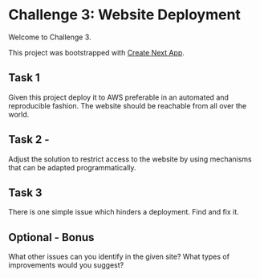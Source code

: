 # Challenge 3: Website Deployment

Welcome to Challenge 3.

This project was bootstrapped with [Create Next App](https://github.com/segmentio/create-next-app).

## Task 1 

Given this project deploy it to AWS preferable in an automated and reproducible fashion. The website should be reachable from all over the world.

## Task 2 -  

Adjust the solution to restrict access to the website by using mechanisms that can be adapted programmatically.

## Task 3  

There is one simple issue which hinders a deployment. Find and fix it. 

## Optional - Bonus

What other issues can you identify in the given site? What types of improvements would you suggest?
